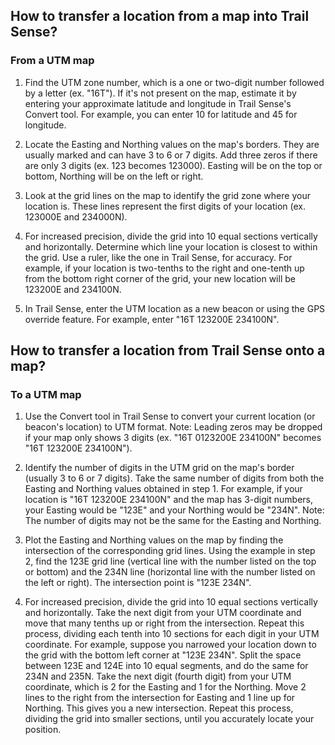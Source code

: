 ## How to transfer a location from a map into Trail Sense?

### From a UTM map
1. Find the UTM zone number, which is a one or two-digit number followed by a letter (ex. "16T"). If it's not present on the map, estimate it by entering your approximate latitude and longitude in Trail Sense's Convert tool. For example, you can enter 10 for latitude and 45 for longitude.

2. Locate the Easting and Northing values on the map's borders. They are usually marked and can have 3 to 6 or 7 digits. Add three zeros if there are only 3 digits (ex. 123 becomes 123000). Easting will be on the top or bottom, Northing will be on the left or right.

3. Look at the grid lines on the map to identify the grid zone where your location is. These lines represent the first digits of your location (ex. 123000E and 234000N).

4. For increased precision, divide the grid into 10 equal sections vertically and horizontally. Determine which line your location is closest to within the grid. Use a ruler, like the one in Trail Sense, for accuracy. For example, if your location is two-tenths to the right and one-tenth up from the bottom right corner of the grid, your new location will be 123200E and 234100N.

5. In Trail Sense, enter the UTM location as a new beacon or using the GPS override feature. For example, enter "16T 123200E 234100N".

## How to transfer a location from Trail Sense onto a map?

### To a UTM map
1. Use the Convert tool in Trail Sense to convert your current location (or beacon's location) to UTM format. Note: Leading zeros may be dropped if your map only shows 3 digits (ex. "16T 0123200E 234100N" becomes "16T 123200E 234100N").

2. Identify the number of digits in the UTM grid on the map's border (usually 3 to 6 or 7 digits). Take the same number of digits from both the Easting and Northing values obtained in step 1. For example, if your location is "16T 123200E 234100N" and the map has 3-digit numbers, your Easting would be "123E" and your Northing would be "234N". Note: The number of digits may not be the same for the Easting and Northing.

3. Plot the Easting and Northing values on the map by finding the intersection of the corresponding grid lines. Using the example in step 2, find the 123E grid line (vertical line with the number listed on the top or bottom) and the 234N line (horizontal line with the number listed on the left or right). The intersection point is "123E 234N".

4. For increased precision, divide the grid into 10 equal sections vertically and horizontally. Take the next digit from your UTM coordinate and move that many tenths up or right from the intersection. Repeat this process, dividing each tenth into 10 sections for each digit in your UTM coordinate. For example, suppose you narrowed your location down to the grid with the bottom left corner at "123E 234N". Split the space between 123E and 124E into 10 equal segments, and do the same for 234N and 235N. Take the next digit (fourth digit) from your UTM coordinate, which is 2 for the Easting and 1 for the Northing. Move 2 lines to the right from the intersection for Easting and 1 line up for Northing. This gives you a new intersection. Repeat this process, dividing the grid into smaller sections, until you accurately locate your position.